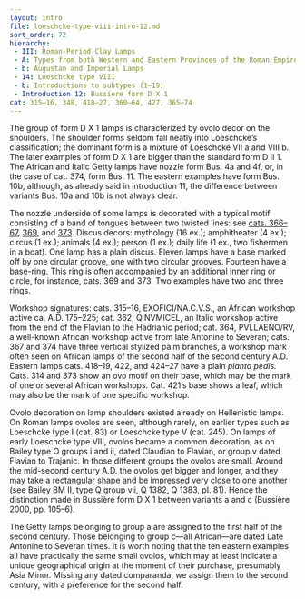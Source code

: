 ```yaml
---
layout: intro
file: loeschcke-type-viii-intro-12.md
sort_order: 72
hierarchy:
 - III: Roman-Period Clay Lamps
 - A: Types from both Western and Eastern Provinces of the Roman Empire
 - b: Augustan and Imperial Lamps
 - 14: Loeschcke type VIII
 - b: Introductions to subtypes (1–19)
 - Introduction 12: Bussière form D X 1
cat: 315–16, 348, 418–27, 360–64, 427, 365–74
---
```


The group of form D X 1 lamps is characterized by ovolo decor on the shoulders. The shoulder forms seldom fall neatly into Loeschcke’s classification; the dominant form is a mixture of Loeschcke VII a and VIII b. The later examples of form D X 1 are bigger than the standard form D II 1. The African and Italic Getty lamps have nozzle form Bus. 4a and 4f, or, in the case of cat. 374, form Bus. 11. The eastern examples have form Bus. 10b, although, as already said in introduction 11, the difference between variants Bus. 10a and 10b is not always clear.

The nozzle underside of some lamps is decorated with a typical motif consisting of a band of tongues between two twisted lines: see [cats. 366–67](366-67), [369](369), and [373](373). Discus decors: mythology (16 ex.); amphitheater (4 ex.); circus (1 ex.); animals (4 ex.); person (1 ex.); daily life (1 ex., two fishermen in a boat). One lamp has a plain discus. Eleven lamps have a base marked off by one circular groove, one with two circular grooves. Fourteen have a base-ring. This ring is often accompanied by an additional inner ring or circle, for instance, cats. 369 and 373. Two examples have two and three rings.

Workshop signatures: cats. 315–16, <span class="inscription">EXOFICI/NA.C.V.S.</span>, an African workshop active ca. A.D. 175–225; cat. 362, <span class="inscription">Q.NVMICEL</span>, an Italic workshop active from the end of the Flavian to the Hadrianic period; cat. 364, <span class="inscription">PVLLAENO/RV</span>, a well-known African workshop active from late Antonine to Severan; cats. 367 and 374 have three vertical stylized palm branches, a workshop mark often seen on African lamps of the second half of the second century A.D. Eastern lamps cats. 418–19, 422, and 424–27 have a plain *planta pedis.* Cats. 314 and 373 show an ovo motif on their base, which may be the mark of one or several African workshops. Cat. 421’s base shows a leaf, which may also be the mark of one specific workshop.

Ovolo decoration on lamp shoulders existed already on Hellenistic lamps. On Roman lamps ovolos are seen, although rarely, on earlier types such as Loeschcke type I (cat. 83) or Loeschcke type V (cat. 245). On lamps of early Loeschcke type VIII, ovolos became a common decoration, as on Bailey type O groups i and ii, dated Claudian to Flavian, or group v dated Flavian to Trajanic. In those different groups the ovolos are small. Around the mid-second century A.D. the ovolos get bigger and longer, and they may take a rectangular shape and be impressed very close to one another (see Bailey BM II, type Q group vii, Q 1382, Q 1383, pl. 81). Hence the distinction made in Bussière form D X 1 between variants a and c (Bussière 2000, pp. 105–6).

The Getty lamps belonging to group a are assigned to the first half of the second century. Those belonging to group c—all African—are dated Late Antonine to Severan times. It is worth noting that the ten eastern examples all have practically the same small ovolos, which may at least indicate a unique geographical origin at the moment of their purchase, presumably Asia Minor. Missing any dated comparanda, we assign them to the second century, with a preference for the second half.
